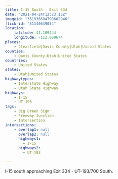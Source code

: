 ```yaml
---
title: I-15 South - Exit 334
date: "2021-04-24T12:23:13Z"
imageid: "351936604790602946"
flickrid: "51140639054"
location:
    latitude: 41.109444
    longitude: -112.009674
places:
    - Clearfield|Davis County|Utah|United States
counties:
    - Davis County|Utah|United States
countries:
    - United States
states:
    - Utah|United States
highwaytypes:
    - Interstate Highway
    - Utah State Highway
highways:
    - I-15
    - UT-193
tags:
    - Big Green Sign
    - Freeway Junction
    - Intersection
intersections:
    - overlap1: null
      overlap2: null
      highways1:
        - I-15
      highways2:
        - UT-193

---
```

I-15 south approaching Exit 334 - UT-193/700 South.